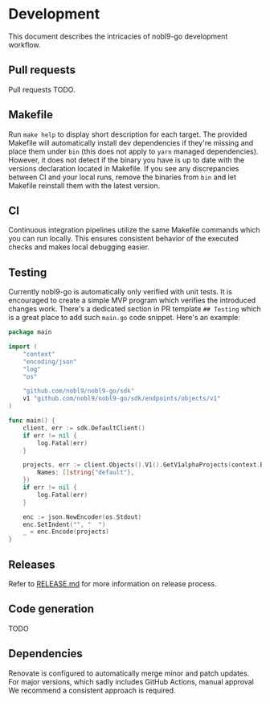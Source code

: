 # Development

This document describes the intricacies of nobl9-go development workflow.

## Pull requests

Pull requests TODO.

## Makefile

Run `make help` to display short description for each target.
The provided Makefile will automatically install dev dependencies if they're
missing and place them under `bin`
(this does not apply to `yarn` managed dependencies).
However, it does not detect if the binary you have is up to date with the
versions declaration located in Makefile.
If you see any discrepancies between CI and your local runs, remove the
binaries from `bin` and let Makefile reinstall them with the latest version.

## CI

Continuous integration pipelines utilize the same Makefile commands which
you can run locally. This ensures consistent behavior of the executed checks
and makes local debugging easier.

## Testing

Currently nobl9-go is automatically only verified with unit tests.
It is encouraged to create a simple MVP program which verifies the introduced
changes work. There's a dedicated section in PR template `## Testing` which
is a great place to add such `main.go` code snippet.
Here's an example:

```go
package main

import (
	"context"
	"encoding/json"
	"log"
	"os"

	"github.com/nobl9/nobl9-go/sdk"
	v1 "github.com/nobl9/nobl9-go/sdk/endpoints/objects/v1"
)

func main() {
	client, err := sdk.DefaultClient()
	if err != nil {
		log.Fatal(err)
	}

	projects, err := client.Objects().V1().GetV1alphaProjects(context.Background(), v1.GetProjectsRequest{
		Names: []string{"default"},
	})
	if err != nil {
		log.Fatal(err)
	}

	enc := json.NewEncoder(os.Stdout)
	enc.SetIndent("", "  ")
	_ = enc.Encode(projects)
}
```

## Releases

Refer to [RELEASE.md](./RELEASE.md) for more information on release process.

## Code generation

TODO

## Dependencies

Renovate is configured to automatically merge minor and patch updates.
For major versions, which sadly includes GitHub Actions, manual approval
We recommend a consistent approach
is required.
